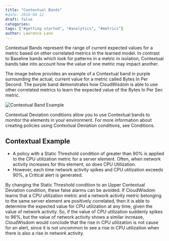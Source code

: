 ```yaml
---
title: "Contextual Bands"
#date: 2018-04-12
draft: false
categories:
tags: ["#getting started", "#analytics", "#metrics"]
author: Lawrence Lane
---
```

Contextual Bands represent the range of current expected values for a metric based on other correlated metrics in the learned model. In contrast to Baseline bands which look for patterns in a metric in isolation, Contextual bands take into account how the value of one metric may impact another.

The image below provides an example of a Contextual band in purple surrounding the actual, current value for a metric called Bytes In Per Second. The purple band demonstrates how CloudWisdom is able to use other correlated metrics to learn the expected value of the Bytes In Per Sec metric.

![Contextual Band Example](/images/contextual-bands/contextual-band-example.png)

Contextual Deviation conditions allow you to use Contextual bands to monitor the elements in your environment. For more information about creating policies using Contextual Deviation conditions, see Conditions.

## Contextual Example

- A policy with a Static Threshold condition of greater than 90% is applied to the CPU utilization metric for a server element. Often, when network activity increases for this element, so does CPU Utilization.
- However, each time network activity spikes and CPU utilization exceeds 90%, a Critical alert is generated.

By changing the Static Threshold condition to an Upper Contextual Deviation condition, these false alarms can be avoided. If CloudWisdom learns that a CPU utilization metric and a network activity metric belonging to the same server element are positively correlated, then it is able to determine the expected value for CPU utilization at any time, given the value of network activity. So, if the value of CPU utilization suddenly spikes to 96%, but the value of network activity shows a similar increase, CloudWisdom would conclude that the rise in CPU utilization is not cause for an alert, since it is not uncommon to see a rise in CPU utilization when there is also a rise in network activity.
